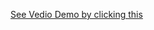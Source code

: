 [See Vedio Demo by clicking this](https://drive.google.com/file/d/1IGLvhBLXe5NOn9OO7a1doRWx5Ya8tTmf/view?usp=sharing)
